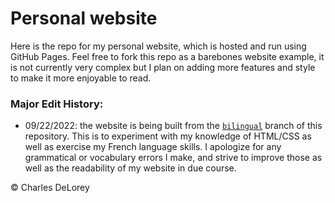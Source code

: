 # Personal website

Here is the repo for my personal website, which is hosted and run using GitHub Pages. Feel free to fork this repo as a barebones website example, it is not currently very complex but I plan on adding more features and style to make it more enjoyable to read. 


### Major Edit History:

- 09/22/2022: the website is being built from the [`bilingual`](https://github.com/cdelor02/website/tree/bilingual) branch of this repository. This is to experiment with my knowledge of HTML/CSS as well as exercise my French language skills. I apologize for any grammatical or vocabulary errors I make, and strive to improve those as well as the readability of my website in due course.


© Charles DeLorey
